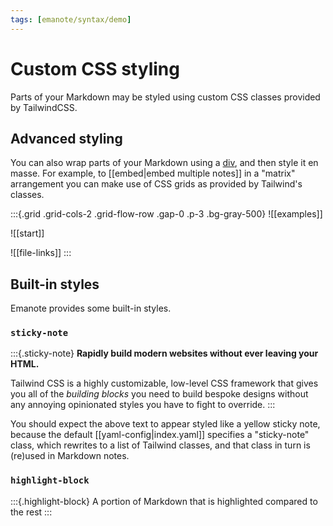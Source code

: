 ```yaml
---
tags: [emanote/syntax/demo]
---
```


# Custom CSS styling

Parts of your Markdown may be styled using custom CSS classes provided by TailwindCSS.  

## Advanced styling 

You can also wrap parts of your Markdown using a [div], and then style it en masse. For example, to [[embed|embed multiple notes]] in a "matrix" arrangement you can make use of CSS grids as provided by Tailwind's classes. 

[div]: https://developer.mozilla.org/en-US/docs/Web/HTML/Element/div

:::{.grid .grid-cols-2 .grid-flow-row .gap-0 .p-3 .bg-gray-500}
![[examples]]

![[start]]

![[file-links]]
:::


## Built-in styles

Emanote provides some built-in styles.

### `sticky-note`

:::{.sticky-note}
**Rapidly build modern websites without ever leaving your HTML.**

Tailwind CSS is a highly customizable, low-level CSS framework that gives you
all of the *building blocks* you need to build bespoke designs without any
annoying opinionated styles you have to fight to override.
:::

You should expect the above text to appear styled like a yellow sticky note, because the default [[yaml-config|index.yaml]] specifies a "sticky-note" class, which rewrites to a list of Tailwind classes, and that class in turn is (re)used in Markdown notes.

### `highlight-block`

:::{.highlight-block}
A portion of Markdown that is highlighted compared to the rest
:::
